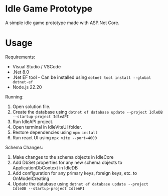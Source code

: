 Idle Game Prototype
===================

A simple idle game prototype made with ASP.Net Core.


Usage
=====

Requirements:
- Visual Studio / VSCode
- .Net 8.0
- .Net EF tool - Can be installed using `dotnet tool install --global dotnet-ef`
- Node.js 22.20

Running:
1. Open solution file.
2. Create the database using `dotnet ef database update --project IdleDB --startup-project IdleAPI`
3. Run IdleAPI project.
4. Open terminal in IdleViteUI folder.
5. Restore dependencies using `npm install`
6. Run react UI using `npx vite --port=4000`

Schema Changes:
1. Make changes to the schema objects in IdleCore
2. Add DbSet properties for any new schema objects to ApplicationDbContext in IdleDB
3. Add configuration for any primary keys, foreign keys, etc. to OnModelCreating
4. Update the database using `dotnet ef database update --project IdleDB --startup-project IdleAPI`

